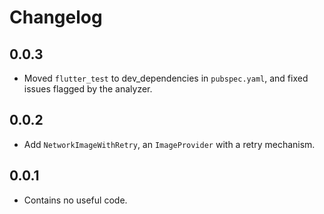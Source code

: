# Changelog

## 0.0.3

- Moved `flutter_test` to dev_dependencies in `pubspec.yaml`, and fixed issues
flagged by the analyzer.

## 0.0.2

- Add `NetworkImageWithRetry`, an `ImageProvider` with a retry mechanism.

## 0.0.1

- Contains no useful code.
